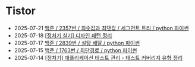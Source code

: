 # Tistor<!-- RECENT POST START -->
- 2025-07-21 [백준 / 2357번 / 최솟값과 최댓값 / 세그먼트 트리 / python 파이썬](https://seulow-down.tistory.com/397)
- 2025-07-18 [[정처기 실기] 디자인 패턴 정리](https://seulow-down.tistory.com/395)
- 2025-07-17 [백준 / 2839번 / 설탕 배달 / python 파이썬](https://seulow-down.tistory.com/394)
- 2025-07-15 [백준 / 1763번 / 최단경로 / python 파이썬](https://seulow-down.tistory.com/393)
- 2025-07-14 [[정처기] 애플리케이션 테스트 관리 - 테스트 커버리지 유형 정리](https://seulow-down.tistory.com/392)
<!-- RECENT POST END -->